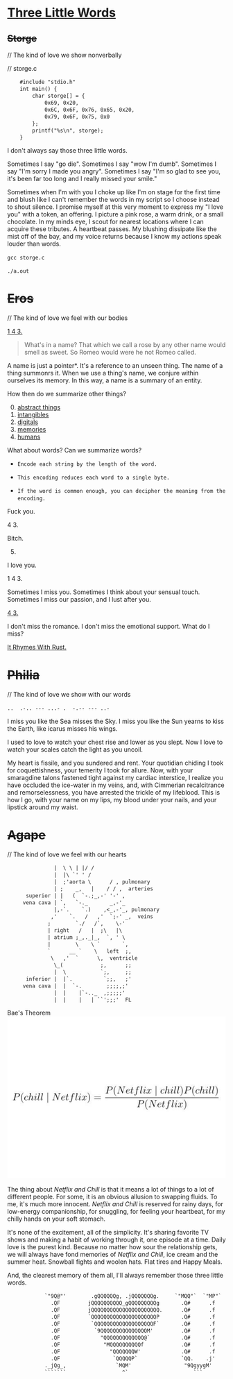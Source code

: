 # [Three Little Words](https://en.wikipedia.org/wiki/Greek_words_for_love)

## ~~Storge~~

// The kind of love we show nonverbally

// storge.c
```
    #include "stdio.h"
    int main() {
        char storge[] = {
            0x69, 0x20,
            0x6C, 0x6F, 0x76, 0x65, 0x20,
            0x79, 0x6F, 0x75, 0x0
        };
        printf("%s\n", storge);
    }
```

I don't always say those three little words.

Sometimes I say "go die". Sometimes I say "wow I'm dumb". Sometimes I say "I'm sorry I made you angry". Sometimes I say "I'm so glad to see you, it's been far too long and I really missed your smile."

Sometimes when I'm with you I choke up like I'm on stage for the first time and blush like I can't remember the words in my script so I choose instead to shout silence. I promise myself at this very moment to express my "I love you" with a token, an offering. I picture a pink rose, a warm drink, or a small chocolate. In my minds eye, I scout for nearest locations where I can acquire these tributes. A heartbeat passes. My blushing dissipate like the mist off of the bay, and my voice returns because I know my actions speak louder than words.

`gcc storge.c`

`./a.out`

# ~~Eros~~

// The kind of love we feel with our bodies

[1 4 3.](http://images.furycomics.com/viewer/e0/e0c9e5ecc4f810585746fe376a9127a3/25.jpg)

> What's in a name? That which we call a rose by any other name would smell as sweet. So Romeo would were he not Romeo called.

A name is just a pointer\*. It's a reference to an unseen thing. The name of a thing summonrs it. When we use a thing's name, we conjure within ourselves its memory. In this way, a name is a summary of an entity.

How then do we summarize other things?

0. [abstract things](http://mathworld.wolfram.com/TaylorSeries.html)
1. [intangibles](https://www.cliffsnotes.com/)
2. [digitals](https://en.wikipedia.org/wiki/Gzip)
3. [memories](https://s-i.huffpost.com/gen/1119986/images/o-HOW-PHOTOGRAPHS-BOOST-HAPPINESS-facebook.jpg)
4. [humans](http://obituaries.triblive.com/obituaries/triblive/)

What about words? Can we summarize words?

- `Encode each string by the length of the word.`

- `This encoding reduces each word to a single byte.`

- `If the word is common enough, you can decipher the meaning from the encoding.`

Fuck you.

4 3.

Bitch. 

5.

I love you.

1 4 3.

Sometimes I miss you. Sometimes I think about your sensual touch. Sometimes I miss our passion, and I lust after you.

[4 3.](http://images.furycomics.com/viewer/e0/e0c9e5ecc4f810585746fe376a9127a3/12.jpg)

I don't miss the romance. I don't miss the emotional support. What do I miss?

[It Rhymes With Rust.](http://images.furycomics.com/viewer/e0/e0c9e5ecc4f810585746fe376a9127a3/13.jpg)

# ~~Philia~~

// The kind of love we show with our words

`..  .-.. --- ...- .  -.-- --- ..-`

I miss you like the Sea misses the Sky. I miss you like the Sun yearns to kiss the Earth, like icarus misses his wings.

I used to love to watch your chest rise and lower as you slept. Now I love to watch your scales catch the light as you uncoil.

My heart is fissile, and you sundered and rent. Your quotidian chiding I took for coquettishness, your temerity I took for allure. Now, with your smaragdine talons fastened tight against my cardiac interstice, I realize you have occluded the ice-water in my veins, and, with Cimmerian recalcitrance and remorselessness, you have arrested the trickle of my lifeblood. This is how I go, with your name on my lips, my blood under your nails, and your lipstick around my waist.

# ~~Agape~~

// The kind of love we feel with our hearts

```
               |  \ \ | |/ /
               |  |\ `' ' /
               |  ;'aorta \      / , pulmonary
               | ;    _,   |    / / ,  arteries
      superior | |   (  `-.;_,-' '-' ,
     vena cava | `,   `-._       _,-'_
               |,-`.    `.)    ,<_,-'_, pulmonary
              ,'    `.   /   ,'  `;-' _,  veins
             ;        `./   /`,    \-'
             | right   /   |  ;\   |\
             | atrium ;_,._|_,  `, ' \
             |        \    \ `       `,
             `      __ `    \   left  ;,
              \   ,'  `      \,  ventricle
               \_(            ;,      ;;
               |  \           `;,     ;;
      inferior |  |`.          `;;,   ;'
     vena cava |  |  `-.        ;;;;,;'
               |  |    |`-.._  ,;;;;;'
               |  |    |   | ``';;;'  FL
```

Bae's Theorem
![Bae's Theorem](baes-theorem.png)

The thing about _Netflix and Chill_ is that it means a lot of things to a lot of different people. For some, it is an obvious allusion to swapping fluids. To me, it's much more innocent. _Netflix and Chill_ is reserved for rainy days, for low-energy companionship, for snuggling, for feeling your heartbeat, for my chilly hands on your soft stomach.

It's none of the excitement, all of the simplicity. It's sharing favorite TV shows and making a habit of working through it, one episode at a time. Daily love is the purest kind. Because no matter how sour the relationship gets, we will always have fond memories of _Netflix and Chill_, ice cream and the summer heat. Snowball fights and woolen hats. Flat tires and Happy Meals.

And, the clearest memory of them all, I'll always remember those three little words.

```
            `"9Q@"'        .gQQQQQQg, .jQQQQQQQg.     `"MQQ"`  `"MP"`
              .QF         jQQQQQQQQQQ_gQQQQQQQQQg       .Q#      .f
              .QF         jQQQQQQQQQQQQQQQQQQQQQQ.      .Q#      .f
              .QF         `QQQQQQQQQQQQQQQQQQQQQP       .Q#      .f
              .QF          `QQQQQQQQQQQQQQQQQQQF`       .Q#      .f
              .QF           `9QQQQQQQQQQQQQQQM'         .Q#      .f
              .QF             "QQQQQQQQQQQQQ@`          .Q#      .f
              .QF              "MQQQQQQQQQQf            .Q#      .f
              .QF                "QQQQQQQW'             .Q#      .f
              .QF                 `QQQQQP`              `QQ.    .j'
            ._jQg_,                `MQM'                 "9QgyygM'
            ```````                  ^`                     ```
```
